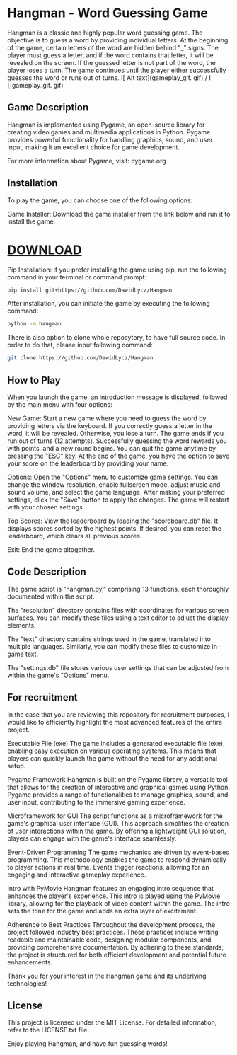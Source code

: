 # Hangman - Word Guessing Game
Hangman is a classic and highly popular word guessing game. The objective is to guess a word by providing individual letters. At the beginning of the game, certain letters of the word are hidden behind "_" signs. The player must guess a letter, and if the word contains that letter, it will be revealed on the screen. If the guessed letter is not part of the word, the player loses a turn. The game continues until the player either successfully guesses the word or runs out of turns.
![ Alt text](gameplay_gif. gif) / ! []gameplay_gif. gif)
## Game Description
Hangman is implemented using Pygame, an open-source library for creating video games and multimedia applications in Python. Pygame provides powerful functionality for handling graphics, sound, and user input, making it an excellent choice for game development.

For more information about Pygame, visit: pygame.org

## Installation
To play the game, you can choose one of the following options:

Game Installer: Download the game installer from the link below and run it to install the game.

# [DOWNLOAD](https://github.com/DawidLycz/Hangman/releases/download/game/Hangman-setup.exe)

Pip Installation: If you prefer installing the game using pip, run the following command in your terminal or command prompt:

```bash
pip install git+https://github.com/DawidLycz/Hangman
```
After installation, you can initiate the game by executing the following command:

```bash
python -m hangman
```

There is also option to clone whole reposytory, to have full source code. In order to do that, please input following command:

```bash
git clone https://github.com/DawidLycz/Hangman
```
## How to Play
When you launch the game, an introduction message is displayed, followed by the main menu with four options:

New Game: Start a new game where you need to guess the word by providing letters via the keyboard. If you correctly guess a letter in the word, it will be revealed. Otherwise, you lose a turn. The game ends if you run out of turns (12 attempts). Successfully guessing the word rewards you with points, and a new round begins. You can quit the game anytime by pressing the "ESC" key. At the end of the game, you have the option to save your score on the leaderboard by providing your name.

Options: Open the "Options" menu to customize game settings. You can change the window resolution, enable fullscreen mode, adjust music and sound volume, and select the game language. After making your preferred settings, click the "Save" button to apply the changes. The game will restart with your chosen settings.

Top Scores: View the leaderboard by loading the "scoreboard.db" file. It displays scores sorted by the highest points. If desired, you can reset the leaderboard, which clears all previous scores.

Exit: End the game altogether.

## Code Description
The game script is "hangman.py," comprising 13 functions, each thoroughly documented within the script.

The "resolution" directory contains files with coordinates for various screen surfaces. You can modify these files using a text editor to adjust the display elements.

The "text" directory contains strings used in the game, translated into multiple languages. Similarly, you can modify these files to customize in-game text.

The "settings.db" file stores various user settings that can be adjusted from within the game's "Options" menu.

## For recruitment
In the case that you are reviewing this repository for recruitment purposes, I would like to efficiently highlight the most advanced features of the entire project.

Executable File (exe)
The game includes a generated executable file (exe), enabling easy execution on various operating systems. This means that players can quickly launch the game without the need for any additional setup.

Pygame Framework
Hangman is built on the Pygame library, a versatile tool that allows for the creation of interactive and graphical games using Python. Pygame provides a range of functionalities to manage graphics, sound, and user input, contributing to the immersive gaming experience.

Microframework for GUI
The script functions as a microframework for the game's graphical user interface (GUI). This approach simplifies the creation of user interactions within the game. By offering a lightweight GUI solution, players can engage with the game's interface seamlessly.

Event-Driven Programming
The game mechanics are driven by event-based programming. This methodology enables the game to respond dynamically to player actions in real time. Events trigger reactions, allowing for an engaging and interactive gameplay experience.

Intro with PyMovie
Hangman features an engaging intro sequence that enhances the player's experience. This intro is played using the PyMovie library, allowing for the playback of video content within the game. The intro sets the tone for the game and adds an extra layer of excitement.

Adherence to Best Practices
Throughout the development process, the project followed industry best practices. These practices include writing readable and maintainable code, designing modular components, and providing comprehensive documentation. By adhering to these standards, the project is structured for both efficient development and potential future enhancements.

Thank you for your interest in the Hangman game and its underlying technologies!

## License
This project is licensed under the MIT License. For detailed information, refer to the LICENSE.txt file.

Enjoy playing Hangman, and have fun guessing words!

